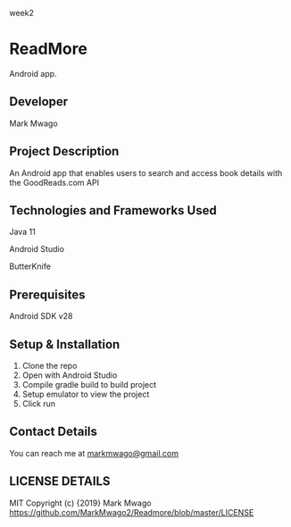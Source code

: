  week2
# ReadMore
Android app.

## Developer
Mark Mwago

## Project Description
An Android app that enables users to search and access book details with the GoodReads.com API

## Technologies and Frameworks Used
Java 11

Android Studio

ButterKnife 

## Prerequisites
Android SDK v28

## Setup & Installation
1. Clone the repo
2. Open with Android Studio
3. Compile gradle build to build project
4. Setup emulator to view the project
5. Click run

## Contact Details
You can reach me at markmwago@gmail.com

## LICENSE DETAILS
MIT Copyright (c) {2019} Mark Mwago https://github.com/MarkMwago2/Readmore/blob/master/LICENSE 



